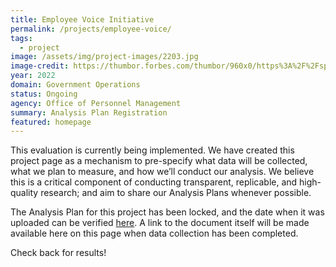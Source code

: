 ```yaml
---
title: Employee Voice Initiative
permalink: /projects/employee-voice/
tags: 
  - project
image: /assets/img/project-images/2203.jpg
image-credit: https://thumbor.forbes.com/thumbor/960x0/https%3A%2F%2Fspecials-images.forbesimg.com%2Fimageserve%2F5fd92f9ffef6b13303a4d267%2FVideo-call-group-business-people-meeting-on-virtual-workplace-or-remote-office%2F960x0.jpg%3Ffit%3Dscale
year: 2022
domain: Government Operations
status: Ongoing
agency: Office of Personnel Management
summary: Analysis Plan Registration
featured: homepage
---
```


This evaluation is currently being implemented. We have created this project page as a mechanism to pre-specify what data will be collected, what we plan to measure, and how we’ll conduct our analysis. We believe this is a critical component of conducting transparent, replicable, and high-quality research; and aim to share our Analysis Plans whenever possible.

The Analysis Plan for this project has been locked, and the date when it was uploaded can be verified <a href="https://github.com/gsa-oes/office-of-evaluation-sciences/commits/master/assets/analysis/2101 - 3 - Analysis Plan - Final.pdf">here</a>. A link to the document itself will be made available here on this page when data collection has been completed. 

Check back for results!
